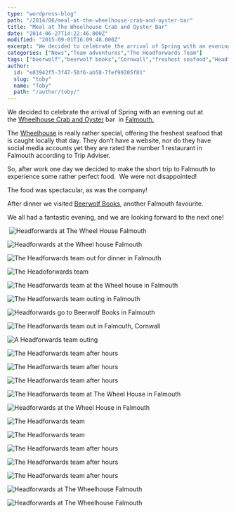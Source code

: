 ```yaml
---
type: "wordpress-blog"
path: "/2014/06/meal-at-the-wheelhouse-crab-and-oyster-bar"
title: "Meal at The Wheelhouse Crab and Oyster Bar"
date: "2014-06-27T14:22:46.000Z"
modified: "2015-09-01T16:09:48.000Z"
excerpt: "We decided to celebrate the arrival of Spring with an evening out at the Wheelhouse Crab and Oyster bar  in Falmouth. The Wheelhouse is really rather special, offering the freshest seafood that is caught locally that day. They don’t have a website, nor do they have social media accounts yet they are rated the number 1 restaurant in Falmouth …"
categories: ["News","Team adventures","The Headforwards Team"]
tags: ["beerwolf","beerwolf books","Cornwall","freshest seafood","Headforwards","seafood","Software Cornwall","team outings","the wheel house","the wheelhouse","the wheelhouse crab and oyster bar"]
author:
  id: "e83942f5-3f47-50f6-ab58-7fef99205f81"
  slug: "toby"
  name: "Toby"
  path: "/author/toby/"
---
```

We decided to celebrate the arrival of Spring with an evening out at the [Wheelhouse Crab and Oyster](http://www.tripadvisor.co.uk/Restaurant_Review-g186235-d1734677-Reviews-The_Wheel_House-Falmouth_Cornwall_England.html) bar  in [Falmouth.](http://www.falmouth.co.uk/)

The [Wheelhouse](http://www.cornishguardian.co.uk/Lee-Trewhela-ruins-Wheelhouse-s-word-mouth-rule/story-15243269-detail/story.html) is really rather special, offering the freshest seafood that is caught locally that day. They don’t have a website, nor do they have social media accounts yet they are rated the number 1 restaurant in Falmouth according to Trip Adviser.

So, after work one day we decided to make the short trip to Falmouth to experience some rather perfect food.  We were not disappointed!

The food was spectacular, as was the company!

After dinner we visited [Beerwolf Books](http://beerwolfbooks.com/), another Falmouth favourite.

We all had a fantastic evening, and we are looking forward to the next one!

<section class="gallery">

 ![Headforwards at The Wheel House Falmouth ](//headforwards.com/wp-content/uploads/2014/06/DSCF1719.jpg)

![Headforwards at the Wheel house Falmouth ](//headforwards.com/wp-content/uploads/2014/06/DSCF1759.jpg)

![The Headforwards team out for dinner in Falmouth ](//headforwards.com/wp-content/uploads/2014/06/DSCF1747.jpg)

![The Headoforwards team ](//headforwards.com/wp-content/uploads/2014/06/DSCF1729.jpg)

![The Headforwards team at the Wheel house in Falmouth](//headforwards.com/wp-content/uploads/2014/06/DSCF17251.jpg)

![The Headforwards team outing in Falmouth](//headforwards.com/wp-content/uploads/2014/06/DSCF1855.jpg)

![Headforwards go to Beerwolf Books in Falmouth](//headforwards.com/wp-content/uploads/2014/06/DSCF1785.jpg)

![The Headforwards team out in Falmouth, Cornwall](//headforwards.com/wp-content/uploads/2014/06/DSCF1843.jpg)

![A Headforwards team outing ](//headforwards.com/wp-content/uploads/2014/06/DSCF1831.jpg)

![The Headforwards team after hours](//headforwards.com/wp-content/uploads/2014/06/DSCF1791.jpg)

![The Headforwards team after hours](//headforwards.com/wp-content/uploads/2014/06/DSCF1770.jpg)

![The Headforwards team after hours](//headforwards.com/wp-content/uploads/2014/06/DSCF1761.jpg)

![The Headforwards team at The Wheel House in Falmouth](//headforwards.com/wp-content/uploads/2014/06/DSCF1755.jpg)

![Headforwards at the Wheel House in Falmouth](//headforwards.com/wp-content/uploads/2014/06/DSCF1743.jpg)

![The Headforwards team ](//headforwards.com/wp-content/uploads/2014/06/DSCF1742.jpg)

![The Headforwards team](//headforwards.com/wp-content/uploads/2014/06/DSCF1739.jpg)

![The Headforwards team after hours](//headforwards.com/wp-content/uploads/2014/06/DSCF1733.jpg)

![The Headforwards team after hours](//headforwards.com/wp-content/uploads/2014/06/DSCF1732.jpg)

![The Headforwards team after hours](//headforwards.com/wp-content/uploads/2014/06/DSCF1725.jpg)

![Headforwards at The Wheelhouse Falmouth](//headforwards.com/wp-content/uploads/2014/06/DSCF1773-e1403776938884.jpg)

![Headforwards at The Wheelhouse Falmouth](//headforwards.com/wp-content/uploads/2014/06/DSCF1778-e1403778652813.jpg)

</section>


